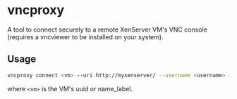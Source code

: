 # vncproxy

A tool to connect securely to a remote XenServer VM's VNC console (requires
a vncviewer to be installed on your system).

## Usage

```sh
vncproxy connect <vm> --uri http://myxenserver/ --username <username> --password <password>
```

where `<vm>` is the VM's uuid or name_label.
